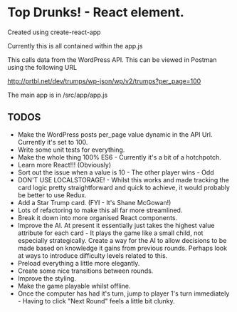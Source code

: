 # Top Drunks! - React element.

Created using create-react-app

Currently this is all contained within the app.js

This calls data from the WordPress API. This can be viewed in Postman using the following URL

http://prtbl.net/dev/trumps/wp-json/wp/v2/trumps?per_page=100

The main app is in /src/app/app.js

## TODOS

* Make the WordPress posts per_page value dynamic in the API Url. Currently it's set to 100.  
* Write some unit tests for everything.   
* Make the whole thing 100% ES6 - Currently it's a bit of a hotchpotch.   
* Learn more React!!! (Obviously)    
* Sort out the issue when a value is 10 - The other player wins - Odd   
* DON'T USE LOCALSTORAGE! - Whilst this works and made tracking the card logic pretty straightforward and quick to achieve, it would probably be better to use Redux.   
* Add a Star Trump card. (FYI - It's Shane McGowan!)    
* Lots of refactoring to make this all far more streamlined. 
* Break it down into more organised React components.   
* Improve the AI. At present it essentially just takes the highest value attribute for each card - It plays the game like a small child, not especially strategically. Create a way for the AI to allow decisions to be made based on knowledge it gains from previous rounds. Perhaps look at ways to introduce difficulty levels related to this.    
* Preload everything a little more elegantly.   
* Create some nice transitions between rounds.   
* Improve the styling.   
* Make the game playable whilst offline.    
* Once the computer has had it's turn, jump to player 1's turn immediately - Having to click "Next Round" feels a little bit clunky.
